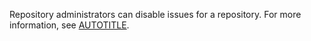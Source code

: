 Repository administrators can disable issues for a repository. For more information, see [AUTOTITLE](/repositories/managing-your-repositorys-settings-and-features/enabling-features-for-your-repository/disabling-issues).
